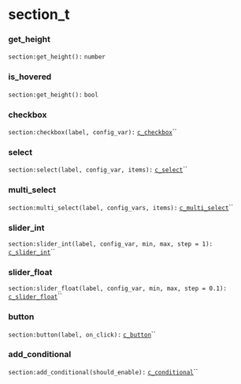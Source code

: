 # section\_t

### get\_height

`section:get_height():` `number`

### is\_hovered

`section:get_height():` `bool`

### checkbox

`section:checkbox(label, config_var):` [`c_checkbox`](components/c\_checkbox.md)``

### select

`section:select(label, config_var, items):` [`c_select`](components/c\_select.md)``

### multi\_select

`section:multi_select(label, config_vars, items):` [`c_multi_select`](components/c\_multi\_select.md)``

### slider\_int

`section:slider_int(label, config_var, min, max, step = 1):` [`c_slider_int`](components/c\_slider\_int.md)``

### slider\_float

`section:slider_float(label, config_var, min, max, step = 0.1):` [`c_slider_float`](components/c\_slider\_float.md)``

### button

`section:button(label, on_click):` [`c_button`](components/c\_button.md)``

### add\_conditional

`section:add_conditional(should_enable):` [`c_conditional`](components/c\_conditional.md)``
